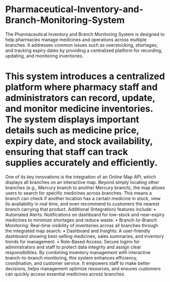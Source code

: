 # Pharmaceutical-Inventory-and-Branch-Monitoring-System
 The Pharmaceutical Inventory and Branch Monitoring System is designed to help pharmacies manage medicines and operations across multiple branches. It addresses common issues such as overstocking, shortages, and tracking expiry dates by providing a centralized platform for recording, updating, and monitoring inventories. 
# This system introduces a centralized platform where pharmacy staff and administrators can record, update, and monitor medicine inventories. The system displays important details such as medicine price, expiry date, and stock availability, ensuring that staff can track supplies accurately and efficiently.
One of its key innovations is the integration of an Online Map API, which displays all branches on an interactive map. Beyond simply locating other branches (e.g., Mercury branch to another Mercury branch), the map allows users to search for specific medicines across branches. This means a branch can check if another location has a certain medicine in stock, view its availability in real time, and even recommend to customers the nearest branch carrying that product.
Additional (Integration) features include:
•	Automated Alerts: Notifications on dashboard for low-stock and near-expiry medicines to minimize shortages and reduce waste.
•	Branch-to-Branch Monitoring: Real-time visibility of inventories across all branches through the integrated map search.
•	Dashboard and Insights: A user-friendly dashboard showing best-selling medicines, sales summaries, and inventory trends for management.
•	Role-Based Access: Secure logins for administrators and staff to protect data integrity and assign clear responsibilities.
By combining inventory management with interactive branch-to-branch monitoring, this system enhances efficiency, coordination, and customer service. It empowers staff to make better decisions, helps management optimize resources, and ensures customers can quickly access essential medicines across branches.
